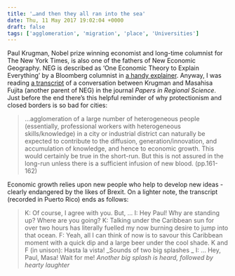 ```yaml
---
title: '…and then they all ran into the sea'
date: Thu, 11 May 2017 19:02:04 +0000
draft: false
tags: ['agglomeration', 'migration', 'place', 'Universities']
---
```


Paul Krugman, Nobel prize winning economist and long-time columnist for The New York Times, is also one of the fathers of New Economic Geography. NEG is described as ‘One Economic Theory to Explain Everything’ by a Bloomberg columnist in [a handy explainer](http://origin-www.bloombergview.com/articles/2015-01-08/one-economic-theory-to-explain-everything). Anyway, I was reading [a transcript](http://onlinelibrary.wiley.com/doi/10.1007/s10110-003-0180-0/abstract) of a conversation between Krugman and Masahisa Fujita (another parent of NEG) in the journal _Papers in Regional Science_. Just before the end there’s this helpful reminder of why protectionism and closed borders is so bad for cities:

> ...agglomeration of a large number of heterogeneous people (essentially, professional workers with heterogeneous skills/knowledge) in a city or industrial district can naturally be expected to contribute to the diffusion, generation/innovation, and accumulation of knowledge, and hence to economic growth. This would certainly be true in the short-run. But this is not assured in the long-run unless there is a sufficient infusion of new blood. (pp.161-162)

Economic growth relies upon new people who help to develop new ideas - clearly endangered by the likes of Brexit. On a lighter note, the transcript (recorded in Puerto Rico) ends as follows:

> K: Of course, I agree with you. But, ... I: Hey Paul! Why are standing up? Where are you going? K: Talking under the Caribbean sun for over two hours has literally fuelled my now burning desire to jump into that ocean. F: Yeah, all I can think of now is to savour this Caribbean moment with a quick dip and a large beer under the cool shade. K and F (in unison): Hasta la vista! _Sounds of two big splashes _ I: … Hey, Paul, Masa! Wait for me! _Another big splash is heard, followed by hearty laughter_